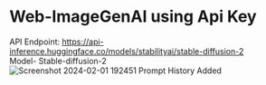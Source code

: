# Web-ImageGenAI using Api Key
API Endpoint: https://api-inference.huggingface.co/models/stabilityai/stable-diffusion-2 <br>
Model- Stable-diffusion-2 <br>
![Screenshot 2024-02-01 192451](https://github.com/user-attachments/assets/97152d4b-afc1-4f60-987f-8c92be870ca0)
Prompt History Added <br>
